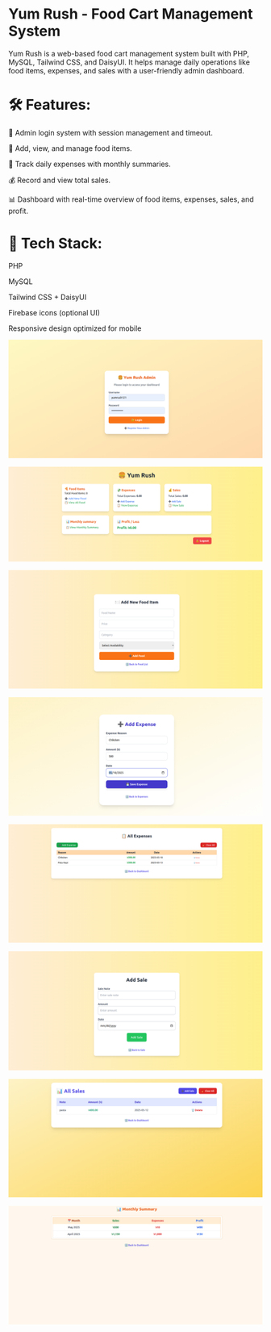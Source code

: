 # Yum Rush - Food Cart Management System
Yum Rush is a web-based food cart management system built with PHP, MySQL, Tailwind CSS, and DaisyUI. It helps manage daily operations like food items, expenses, and sales with a user-friendly admin dashboard.

# 🛠 Features:

🔐 Admin login system with session management and timeout.

🍕 Add, view, and manage food items.

💸 Track daily expenses with monthly summaries.

💰 Record and view total sales.

📊 Dashboard with real-time overview of food items, expenses, sales, and profit.


# 🧾 Tech Stack:

PHP

MySQL

Tailwind CSS + DaisyUI

Firebase icons (optional UI)

Responsive design optimized for mobile


![image alt](https://github.com/RidwanSupon/YumRush/blob/main/ss/Screenshot%20from%202025-05-18%2014-08-32.png?raw=true)

![image alt](https://github.com/RidwanSupon/YumRush/blob/main/ss/Screenshot%20from%202025-05-18%2015-45-27.png?raw=true)

![image alt](https://github.com/RidwanSupon/YumRush/blob/main/ss/Screenshot%20from%202025-05-18%2014-08-50.png?raw=true)

![image alt](https://github.com/RidwanSupon/YumRush/blob/main/ss/Screenshot%20from%202025-05-18%2014-09-21.png?raw=true)

![image alt](https://github.com/RidwanSupon/YumRush/blob/main/ss/Screenshot%20from%202025-05-18%2014-09-29.png?raw=true)

![image alt](https://github.com/RidwanSupon/YumRush/blob/main/ss/Screenshot%20from%202025-05-18%2014-09-35.png?raw=true)

![image alt](https://github.com/RidwanSupon/YumRush/blob/main/ss/Screenshot%20from%202025-05-18%2014-09-38.png?raw=true)

![image alt](https://github.com/RidwanSupon/YumRush/blob/main/ss/Screenshot%20from%202025-05-18%2015-39-16.png?raw=true)

